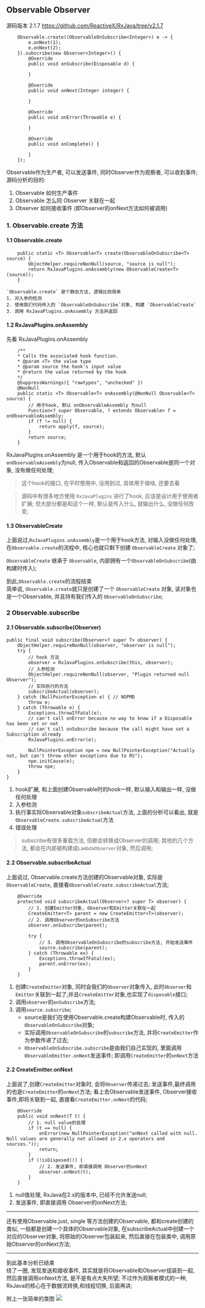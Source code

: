 Observable  Observer
------
源码版本 2.1.7 https://github.com/ReactiveX/RxJava/tree/v2.1.7

        Observable.create((ObservableOnSubscribe<Integer>) e -> {
            e.onNext(1);
            e.onNext(2);
        }).subscribe(new Observer<Integer>() {
            @Override
            public void onSubscribe(Disposable d) {
                
            }

            @Override
            public void onNext(Integer integer) {

            }

            @Override
            public void onError(Throwable e) {

            }

            @Override
            public void onComplete() {

            }
        });

Observable作为生产者, 可以发送事件, 同时Observer作为观察者, 可以收到事件;   
源码分析的目的:
1. Observable 如何生产事件
2. Observable 怎么同 Observer 关联在一起 
3. Observer 如何接收事件 (即Observer的onNext方法如何被调用)

### 1. Observable.create 方法

#### 1.1 Observable.create

        public static <T> Observable<T> create(ObservableOnSubscribe<T> source) {
            ObjectHelper.requireNonNull(source, "source is null");
            return RxJavaPlugins.onAssembly(new ObservableCreate<T>(source));
        }

    `Observable.create` 是个静态方法, 逻辑比较简单    
    1. 对入参的检测
    2. 使用我们代码传入的 `ObservableOnSubscribe`对象, 构建 `ObservableCreate`
    3. 调用 RxJavaPlugins.onAssembly 方法并返回


#### 1.2 RxJavaPlugins.onAssembly   

先看 RxJavaPlugins.onAssembly 

        /**
        * Calls the associated hook function.
        * @param <T> the value type
        * @param source the hook's input value
        * @return the value returned by the hook
        */
        @SuppressWarnings({ "rawtypes", "unchecked" })
        @NonNull
        public static <T> Observable<T> onAssembly(@NonNull Observable<T> source) {
            // 用于hook, 默认 onObservableAssembly 为null
            Function<? super Observable, ? extends Observable> f = onObservableAssembly;
            if (f != null) {
                return apply(f, source);
            }
            return source;
        }

RxJavaPlugins.onAssembly 是一个用于hook的方法, 默认`onObservableAssembly`为null, 传入Observable和返回的Observable是同一个对象, 没有做任何处理;    

> 这个hook的接口, 在平时使用中, 没用到过, 具体用于做啥, 还要去看 

> 源码中有很多地方使用 `RxJavaPlugins` 进行了hook, 应该是设计用于使用者扩展; 但大部分都是和这个一样, 默认是传入什么, 就输出什么, 没做任何改变;

#### 1.3 ObservableCreate
上面说过,`RxJavaPlugins.onAssembly`是一个用于hook方法, 对输入没做任何处理, 在`Observable.create`的流程中, 核心也就只剩下创建 `ObservableCreate` 对象了;       


`ObservableCreate` 继承于 `Observable`, 内部拥有一个`ObservableOnSubscribe`(由构建时传入);

到此,`Observable.create`的流程结束       
简单说, `Observable.create`就只是创建了一个 `ObservableCreate` 对象, 该对象也是一个Observable, 并且持有我们传入的 `ObservableOnSubscribe`; 

### 2 Observable.subscribe

#### 2.1 Observable.subscribe(Observer)

    public final void subscribe(Observer<? super T> observer) {
        ObjectHelper.requireNonNull(observer, "observer is null");
        try {
            // hook 方法
            observer = RxJavaPlugins.onSubscribe(this, observer);
            // 入参检测
            ObjectHelper.requireNonNull(observer, "Plugin returned null Observer");
            // 实际执行的方法
            subscribeActual(observer);
        } catch (NullPointerException e) { // NOPMD
            throw e;
        } catch (Throwable e) {
            Exceptions.throwIfFatal(e);
            // can't call onError because no way to know if a Disposable has been set or not
            // can't call onSubscribe because the call might have set a Subscription already
            RxJavaPlugins.onError(e);

            NullPointerException npe = new NullPointerException("Actually not, but can't throw other exceptions due to RS");
            npe.initCause(e);
            throw npe;
        }
    }

1. hook扩展, 和上面创建Observable时的hook一样, 默认输入和输出一样, 没做任何处理
2. 入参检测
3. 执行事实际Observable对象`subscribeActual`方法, 上面的分析可以看出, 就是`ObservableCreate.subscribeActual`方法
4. 错误处理

> subscribe有很多重载方法, 但都会转换成Observer的调用; 其他的几个方法, 都会在内部被构建成`LambdaObserver`对象, 然后调用;

#### 2.2 Observable.subscribeActual
上面说过, Observable.create方法创建的Observable对象, 实际是`ObservableCreate`, 直接看`ObservableCreate.subscribeActual`方法;     

        @Override
        protected void subscribeActual(Observer<? super T> observer) {
            // 1. 创建Emitter对象, Observer和Emitter关联在一起
            CreateEmitter<T> parent = new CreateEmitter<T>(observer);
            // 2. 调用Observer的onSubscribe方法
            observer.onSubscribe(parent);

            try {
                // 3. 调用ObservableOnSubscribe的subscribe方法, 开始发送事件
                source.subscribe(parent);
            } catch (Throwable ex) {
                Exceptions.throwIfFatal(ex);
                parent.onError(ex);
            }
        }

1. 创建`CreateEmitter`对象, 同时会我们的`Observer`对象传入, 此时`Observer`和`Emitter`关联到一起了;并且`CreateEmitter`对象,也实现了`disposable`接口;
2. 调用`observer`的`onSubscribe`方法;
3. 调用`source.subscribe`; 
    - source是我们在使用Observable.create构建Observable时, 传入的`ObservableOnSubscribe`对象;  
    - 实际调用`ObservableOnSubscribe`的`subscribe`方法, 并将`CreateEmitter`作为参数传递了过去;
    - `ObservableOnSubscribe.subscribe`是由我们自己实现的, 里面调用`ObservableEmitter.onNext`发送事件; 即调用`CreateEmitter`的`onNext`方法

#### 2.2 CreateEmitter.onNext

上面说了,创建`CreateEmitter`对象时, 会将`Observer`传递过去; 发送事件,最终调用的也是`CreateEmitter`的`onNext`方法; 看上去Observable发送事件, Observer接收事件,即将关联到一起, 直接看`CreateEmitter.onNext`的代码;

        @Override
        public void onNext(T t) {
            // 1. null value的处理
            if (t == null) {
                onError(new NullPointerException("onNext called with null. Null values are generally not allowed in 2.x operators and sources."));
                return;
            }
            if (!isDisposed()) {
                // 2. 发送事件, 即直接调用 Observer的onNext
                observer.onNext(t);
            }
        }

1. null值处理, RxJava在2.x的版本中, 已经不允许发送null;
2. 发送事件, 即直接调用 Observer的onNext方法;

-----
还有使用Observable.just, single 等方法创建的Observable, 都和create创建的类似, 一般都是创建一个具体的Observable对象, 在subscribeActual中创建一个对应的Observer对象, 将原始的Observer包装起来, 然后直接在包装类中, 调用原始Observer的onNext方法;

-----
到此基本分析已结束     
绕了一圈, 发现发送和接收事件, 其实就是将Observable和Observer组装到一起, 然后直接调用onNext方法, 是不是有点大失所望; 不过作为观察者模式的一种, RxJava的核心在于数据流转换,和线程切换, 后面再讲;

附上一张简单的类图
![](./pic/RxJava2_Observerable.png)